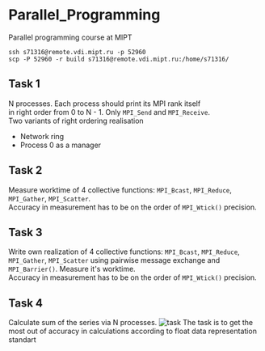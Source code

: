# Parallel_Programming

Parallel programming course at MIPT

```
ssh s71316@remote.vdi.mipt.ru -p 52960
scp -P 52960 -r build s71316@remote.vdi.mipt.ru:/home/s71316/
```

## Task 1

N processes. Each process should print its MPI rank itself  
in right order from 0 to N - 1. Only `MPI_Send` and `MPI_Receive`.  
Two variants of right ordering realisation
- Network ring  
- Process 0 as a manager 

## Task 2

Measure worktime of 4 collective functions: `MPI_Bcast`, `MPI_Reduce`, `MPI_Gather`, `MPI_Scatter`.  
Accuracy in measurement has to be on the order of `MPI_Wtick()` precision.  

## Task 3

Write own realization of 4 collective functions: `MPI_Bcast`, `MPI_Reduce`, `MPI_Gather`, `MPI_Scatter`
using pairwise message exchange and `MPI_Barrier()`. Measure it's worktime.  
Accuracy in measurement has to be on the order of `MPI_Wtick()` precision.   

## Task 4

Calculate sum of the series via N processes.
![task](https://github.com/SokolovVadim/Parallel_Programming/tree/master/4_Series_sum/resources/series.png)
The task is to get the most out of accuracy in calculations according to float data representation standart
